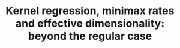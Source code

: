 ---
arxiv: 1611.03979
authors:
- firstname: Gilles
  institute: Potsdam University
  lastname: Blanchard
- firstname: Nicole
  institute: Potsdam University
  lastname: "M\xFCcke"
layout: refuses
section: pre
title: 'Kernel regression, minimax rates and effective dimensionality: beyond the
  regular case'
---